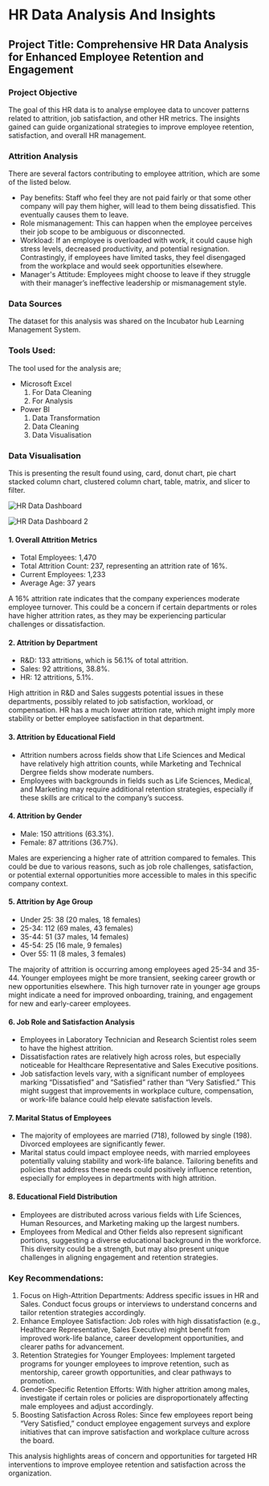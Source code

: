 # HR Data Analysis And Insights

## Project Title: Comprehensive HR Data Analysis for Enhanced Employee Retention and Engagement

### Project Objective
The goal of this HR data is to analyse employee data to uncover patterns related to attrition, job satisfaction, and other HR metrics. The insights gained can guide organizational strategies to improve employee retention, satisfaction, and overall HR management.

### Attrition Analysis
There are several factors contributing to employee attrition, which are some of the listed below.
- Pay benefits: Staff who feel they are not paid fairly or that some other company will pay them higher, will lead to them being dissatisfied. This eventually causes them to leave.
- Role mismanagement: This can happen when the employee perceives their job scope to be ambiguous or disconnected.
- Workload: If an employee is overloaded with work, it could cause high stress levels, decreased productivity, and potential resignation. Contrastingly, if employees have limited tasks, they feel disengaged from the workplace and would seek opportunities elsewhere.
-  Manager's Attitude: Employees might choose to leave if they struggle with their manager’s ineffective leadership or mismanagement style.

### Data Sources
The dataset for this analysis was shared on the Incubator hub Learning Management System.

### Tools Used:
The tool used for the analysis are;

- Microsoft Excel 
    1. For Data Cleaning
    2. For Analysis
- Power BI
    1. Data Transformation
    2. Data Cleaning
    3. Data Visualisation

### Data Visualisation
This is presenting the result found using, card, donut chart, pie chart stacked column chart, clustered column chart, table, matrix, and slicer to filter.

![HR Data Dashboard](https://github.com/user-attachments/assets/a593de6f-2b99-4c37-bec5-ab4e05c34bcb)

![HR Data Dashboard 2](https://github.com/user-attachments/assets/8d25cbcc-7dc1-429e-8e5f-08b85b293ffe)


#### 1. Overall Attrition Metrics
  - Total Employees: 1,470
  -	Total Attrition Count: 237, representing an attrition rate of 16%.
  - Current Employees: 1,233
  - Average Age: 37 years

A 16% attrition rate indicates that the company experiences moderate employee turnover. This could be a concern if certain departments or roles have higher attrition rates, as they may be experiencing particular challenges or dissatisfaction.

#### 2. Attrition by Department
  - R&D: 133 attritions, which is 56.1% of total attrition.
  - Sales: 92 attritions, 38.8%.
  - HR: 12 attritions, 5.1%.

High attrition in R&D and Sales suggests potential issues in these departments, possibly related to job satisfaction, workload, or compensation. HR has a much lower attrition rate, which might imply more stability or better employee satisfaction in that department.

#### 3. Attrition by Educational Field
  - Attrition numbers across fields show that Life Sciences and Medical have relatively high attrition counts, while Marketing and Technical Dergree fields show moderate numbers.
  - Employees with backgrounds in fields such as Life Sciences, Medical, and Marketing may require additional retention strategies, especially if these skills are critical to the company’s success.

#### 4. Attrition by Gender
  - Male: 150 attritions (63.3%).
  - Female: 87 attritions (36.7%).

Males are experiencing a higher rate of attrition compared to females. This could be due to various reasons, such as job role challenges, satisfaction, or potential external opportunities more accessible to males in this specific company context.

#### 5. Attrition by Age Group
  - Under 25: 38 (20 males, 18 females)
  - 25-34: 112 (69 males, 43 females)
  - 35-44: 51 (37 males, 14 females)
  - 45-54: 25 (16 male, 9 females)
  - Over 55: 11 (8 males, 3 females)

The majority of attrition is occurring among employees aged 25-34 and 35-44. Younger employees might be more transient, seeking career growth or new opportunities elsewhere. This high turnover rate in younger age groups might indicate a need for improved onboarding, training, and engagement for new and early-career employees.

#### 6. Job Role and Satisfaction Analysis
  - Employees in Laboratory Technician and Research Scientist roles seem to have the highest attrition.
  - Dissatisfaction rates are relatively high across roles, but especially noticeable for Healthcare Representative and Sales Executive positions.
  - Job satisfaction levels vary, with a significant number of employees marking “Dissatisfied” and “Satisfied” rather than “Very Satisfied.” This might suggest that improvements in workplace culture, compensation, or work-life balance could help elevate satisfaction levels.

#### 7. Marital Status of Employees
  - The majority of employees are married (718), followed by single (198). Divorced employees are significantly fewer.
  - Marital status could impact employee needs, with married employees potentially valuing stability and work-life balance. Tailoring benefits and policies that address these needs could positively influence retention, especially for employees in departments with high attrition.

#### 8. Educational Field Distribution
  - Employees are distributed across various fields with Life Sciences, Human Resources, and Marketing making up the largest numbers.
  - Employees from Medical and Other fields also represent significant portions, suggesting a diverse educational background in the workforce. This diversity could be a strength, but may also present unique challenges in aligning engagement and retention strategies.

### Key Recommendations:
1. Focus on High-Attrition Departments: Address specific issues in HR and Sales. Conduct focus groups or interviews to understand concerns and tailor retention strategies accordingly.
2. Enhance Employee Satisfaction: Job roles with high dissatisfaction (e.g., Healthcare Representative, Sales Executive) might benefit from improved work-life balance, career development opportunities, and clearer paths for advancement.
3. Retention Strategies for Younger Employees: Implement targeted programs for younger employees to improve retention, such as mentorship, career growth opportunities, and clear pathways to promotion.
4. Gender-Specific Retention Efforts: With higher attrition among males, investigate if certain roles or policies are disproportionately affecting male employees and adjust accordingly.
5. Boosting Satisfaction Across Roles: Since few employees report being “Very Satisfied,” conduct employee engagement surveys and explore initiatives that can improve satisfaction and workplace culture across the board.

This analysis highlights areas of concern and opportunities for targeted HR interventions to improve employee retention and satisfaction across the organization.








